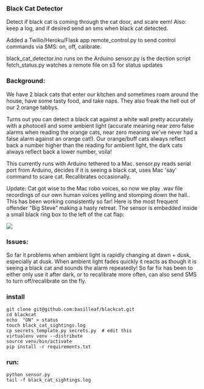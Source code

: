 ### Black Cat Detector

Detect if black cat is coming through the cat door, and scare eem! Also: keep a log, and if desired send an sms when black cat detected.

Added a Twilio/Heroku/Flask app remote_control.py to send control commands via SMS: on, off, calibrate.

black_cat_detector.ino runs on the Arduino
sensor.py is the dection script
fetch_status.py watches a remote file on s3 for status updates

### Background:

We have 2 black cats that enter our kitchen and sometimes roam around the house, have some tasty food, and take naps. They also freak the hell out of our 2 orange tabbys.

Turns out you can detect a black cat against a white wall pretty accurately with a photocell and some ambient light (accurate meaning near zero false alarms when reading the orange cats, near zero meaning we've never had a false alarm against an orange cat!). Our orange/buff cats always reflect back a number higher than the reading for ambient light, the dark cats always reflect back a lower number, voila!

This currently runs with Arduino tethered to a Mac. sensor.py reads serial port from Arduino, decides if it is seeing a black cat, uses Mac 'say' command to scare cat. Recalibrates occasionally.

Update: Cat got wise to the Mac robo voices, so now we play .wav file recordings of our own human voices yelling and stomping down the hall.. This has been working consistently so far! Here is the most frequent offender "Big Steve" making a hasty retreat. The sensor is embedded inside a small black ring box to the left of the cat flap:

<img src = "https://dl.dropboxusercontent.com/u/22391580/big_steve_gets_yelled_at.jpg">

### Issues:

So far it problems when ambient light is rapidly changing at dawn + dusk, especially at dusk. When ambient light fades quickly it reacts as though it is seeing a black cat and sounds the alarm repeatedly! So far fix has been to either only use it after dark, or to recalibrate more often, can also send SMS to turn off/recalibrate on the fly.

### install

    git clone git@github.com:basilleaf/blackcat.git
    cd blackcat
    echo  "ON" > status
    touch black_cat_sightings.log
    cp secrets_template.py secrets.py  # edit this
    virtualenv venv --distribute
    source venv/bin/activate
    pip install -r requirements.txt

### run:

    python sensor.py
    tail -f black_cat_sightings.log
